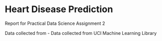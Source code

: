 # Heart Disease Prediction

Report for Practical Data Science Assignment 2 

Data collected from - Data collected from UCI Machine Learning Library
